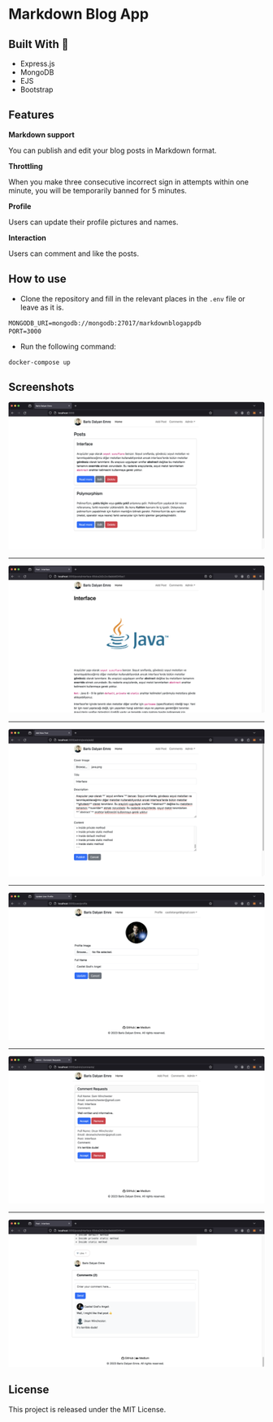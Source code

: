 # Markdown Blog App

## Built With 🔨

- Express.js
- MongoDB
- EJS
- Bootstrap

## Features

**Markdown support**

You can publish and edit your blog posts in Markdown format.

**Throttling**

When you make three consecutive incorrect sign in attempts within one minute, you will be temporarily banned for 5 minutes.

**Profile**

Users can update their profile pictures and names.

**Interaction**

Users can comment and like the posts.

## How to use

- Clone the repository and fill in the relevant places in the `.env` file or leave as it is.

```
MONGODB_URI=mongodb://mongodb:27017/markdownblogappdb
PORT=3000
```

- Run the following command:

```
docker-compose up
```

## Screenshots

<img src="screenshots/home.png" alt="Home Page">

<hr>

<img src="screenshots/post-interface.png" alt="Post Interface">

<hr>

<img src="screenshots/add-post.png" alt="Add Post">

<hr>

<img src="screenshots/user-profile.png" alt="User Profile">

<hr>

<img src="screenshots/admin-comment-requests.png" alt="Admin Comment Requests">

<hr>

<img src="screenshots/post-comments.png" alt="Post Comments">

## License

This project is released under the MIT License.
